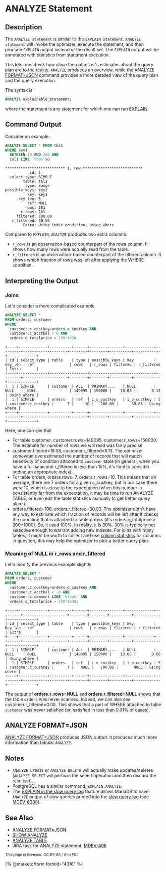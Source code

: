 # ANALYZE Statement

## Description

The `ANALYZE statement` is similar to the `EXPLAIN statement`. `ANALYZE statement` will invoke the optimizer, execute the statement, and then produce `EXPLAIN` output instead of the result set. The `EXPLAIN` output will be annotated with statistics from statement execution.

This lets one check how close the optimizer's estimates about the query plan are to the reality. `ANALYZE` produces an overview, while the [ANALYZE FORMAT=JSON](analyze-format-json.md) command provides a more detailed view of the query plan and the query execution.

The syntax is

```sql
ANALYZE explainable_statement;
```

where the statement is any statement for which one can run [EXPLAIN](explain.md).

## Command Output

Consider an example:

```sql
ANALYZE SELECT * FROM tbl1 
WHERE key1 
  BETWEEN 10 AND 200 AND 
  col1 LIKE 'foo%'\G
```

```
*************************** 1. row ***************************
           id: 1
  select_type: SIMPLE
        table: tbl1
         type: range
possible_keys: key1
          key: key1
      key_len: 5
          ref: NULL
         rows: 181
       r_rows: 181
     filtered: 100.00
   r_filtered: 10.50
        Extra: Using index condition; Using where
```

Compared to `EXPLAIN`, `ANALYZE` produces two extra columns:

* `r_rows` is an observation-based counterpart of the rows column. It shows how many rows were actually read from the table.
* `r_filtered` is an observation-based counterpart of the filtered column. It shows which fraction of rows was left after applying the WHERE condition.

## Interpreting the Output

### Joins

Let's consider a more complicated example.

```sql
ANALYZE SELECT *
FROM orders, customer 
WHERE
  customer.c_custkey=orders.o_custkey AND
  customer.c_acctbal < 0 AND
  orders.o_totalprice > 200*1000
```

```
+----+-------------+----------+------+---------------+-------------+---------+--------------------+--------+--------+----------+------------+-------------+
| id | select_type | table    | type | possible_keys | key         | key_len | ref                | rows   | r_rows | filtered | r_filtered | Extra       |
+----+-------------+----------+------+---------------+-------------+---------+--------------------+--------+--------+----------+------------+-------------+
|  1 | SIMPLE      | customer | ALL  | PRIMARY,...   | NULL        | NULL    | NULL               | 149095 | 150000 |    18.08 |       9.13 | Using where |
|  1 | SIMPLE      | orders   | ref  | i_o_custkey   | i_o_custkey | 5       | customer.c_custkey |      7 |     10 |   100.00 |      30.03 | Using where |
+----+-------------+----------+------+---------------+-------------+---------+--------------------+--------+--------+----------+------------+-------------+
```

Here, one can see that

* For table customer, customer.rows=149095, customer.r\_rows=150000. The estimate for number of rows we will read was fairly precise
* customer.filtered=18.08, customer.r\_filtered=9.13. The optimizer somewhat overestimated the number of records that will match selectivity of condition attached to `customer` table (in general, when you have a full scan and r\_filtered is less than 15%, it's time to consider adding an appropriate index).
* For table orders, orders.rows=7, orders.r\_rows=10. This means that on average, there are 7 orders for a given c\_custkey, but in our case there were 10, which is close to the expectation (when this number is consistently far from the expectation, it may be time to run ANALYZE TABLE, or even edit the table statistics manually to get better query plans).
* orders.filtered=100, orders.r\_filtered=30.03. The optimizer didn't have any way to estimate which fraction of records will be left after it checks the condition that is attached to table orders (it's orders.o\_totalprice > 200\*1000). So, it used 100%. In reality, it is 30%. 30% is typically not selective enough to warrant adding new indexes. For joins with many tables, it might be worth to collect and use [column statistics](../../../../ha-and-performance/optimization-and-tuning/query-optimizations/statistics-for-optimizing-queries/engine-independent-table-statistics.md) for columns in question, this may help the optimizer to pick a better query plan.

### Meaning of NULL in r\_rows and r\_filtered

Let's modify the previous example slightly

```sql
ANALYZE SELECT * 
FROM orders, customer 
WHERE
  customer.c_custkey=orders.o_custkey AND
  customer.c_acctbal < -0 AND 
  customer.c_comment LIKE '%foo%' AND
  orders.o_totalprice > 200*1000;
```

```
+----+-------------+----------+------+---------------+-------------+---------+--------------------+--------+--------+----------+------------+-------------+
| id | select_type | table    | type | possible_keys | key         | key_len | ref                | rows   | r_rows | filtered | r_filtered | Extra       |
+----+-------------+----------+------+---------------+-------------+---------+--------------------+--------+--------+----------+------------+-------------+
|  1 | SIMPLE      | customer | ALL  | PRIMARY,...   | NULL        | NULL    | NULL               | 149095 | 150000 |    18.08 |       0.00 | Using where |
|  1 | SIMPLE      | orders   | ref  | i_o_custkey   | i_o_custkey | 5       | customer.c_custkey |      7 |   NULL |   100.00 |       NULL | Using where |
+----+-------------+----------+------+---------------+-------------+---------+--------------------+--------+--------+----------+------------+-------------+
```

The output of **orders.r\_rows=NULL** and **orders.r\_filtered=NULL** shows that the table `orders` was never scanned. Indeed, we can also see customer.r\_filtered=0.00. This shows that a part of WHERE attached to table `customer` was never satisfied (or, satisfied in less than 0.01% of cases).

## ANALYZE FORMAT=JSON

[ANALYZE FORMAT=JSON](analyze-format-json.md) produces JSON output. It produces much more information than tabular `ANALYZE`.

## Notes

* `ANALYZE UPDATE` or `ANALYZE DELETE` will actually make updates/deletes (`ANALYZE SELECT` will perform the select operation and then discard the resultset).
* PostgreSQL has a similar command, `EXPLAIN ANALYZE`.
* The [EXPLAIN in the slow query log](../../../../server-management/server-monitoring-logs/slow-query-log/explain-in-the-slow-query-log.md) feature allows MariaDB to have `ANALYZE` output of slow queries printed into the [slow query log](../../../../server-management/server-monitoring-logs/slow-query-log/) (see [MDEV-6388](https://jira.mariadb.org/browse/MDEV-6388)).

## See Also

* [ANALYZE FORMAT=JSON](analyze-format-json.md)
* [SHOW ANALYZE](../show/show-analyze.md)
* [ANALYZE TABLE](../../table-statements/analyze-table.md)
* JIRA task for ANALYZE statement, [MDEV-406](https://jira.mariadb.org/browse/MDEV-406)

<sub>_This page is licensed: CC BY-SA / Gnu FDL_</sub>

{% @marketo/form formId="4316" %}
